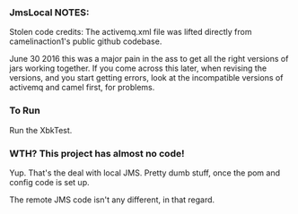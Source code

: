 ### JmsLocal NOTES:

Stolen code credits: The activemq.xml file was lifted directly from camelinaction1's public github codebase.

June 30 2016 this was a major pain in the ass to get all the right versions of jars working together. If you come across this later, when revising the versions, and you start getting errors, look at the incompatible versions of activemq and camel first, for problems.

### To Run 

Run the XbkTest.

### WTH? This project has almost no code!

Yup. That's the deal with local JMS. Pretty dumb stuff, once the pom and config code is set up. 

The remote JMS code isn't any different, in that regard.

